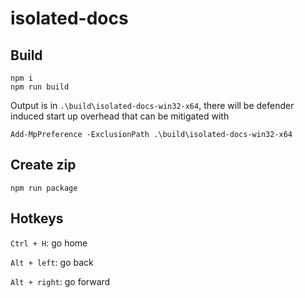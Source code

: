 # isolated-docs
## Build
```
npm i
npm run build
```
Output is in `.\build\isolated-docs-win32-x64`, there will be defender induced start up overhead that can be mitigated with
```
Add-MpPreference -ExclusionPath .\build\isolated-docs-win32-x64
```
## Create zip
```
npm run package
```

## Hotkeys
`Ctrl + H`: go home

`Alt + left`: go back

`Alt + right`: go forward

